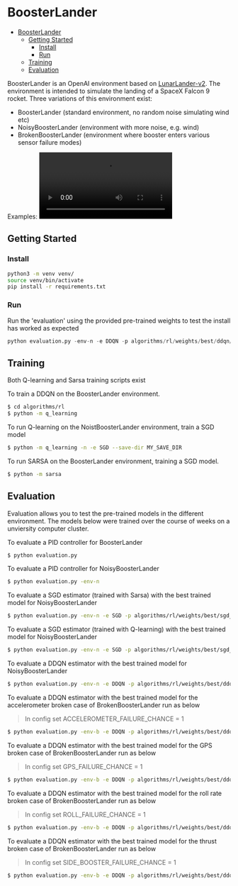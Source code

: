 # BoosterLander

- [BoosterLander](#boosterlander)
  - [Getting Started](#getting-started)
    - [Install](#install)
    - [Run](#run)
  - [Training](#training)
  - [Evaluation](#evaluation)


BoosterLander is an OpenAI environment based on [LunarLander-v2](https://gym.openai.com/envs/LunarLander-v2/). The environment is intended to simulate the landing of a SpaceX Falcon 9 rocket. Three variations of this environment exist:

  - BoosterLander (standard environment, no random noise simulating wind etc)
  - NoisyBoosterLander (environment with more noise, e.g. wind)
  - BrokenBoosterLander (environment where booster enters various sensor failure modes)


Examples:
![](./docs/video/ddqn_aacc.mov)

## Getting Started

### Install
```sh
python3 -m venv venv/
source venv/bin/activate
pip install -r requirements.txt
```

### Run
Run the 'evaluation' using the provided pre-trained weights to test the install has worked as expected
```python
python evaluation.py -env-n -e DDQN -p algorithms/rl/weights/best/ddqn/BEST_248
```

## Training

Both Q-learning and Sarsa training scripts exist

To train a DDQN on the BoosterLander environment.
```sh
$ cd algorithms/rl
$ python -m q_learning
```

To run Q-learning on the NoistBoosterLander environment, train a SGD model
```sh
$ python -m q_learning -n -e SGD --save-dir MY_SAVE_DIR
```

To run SARSA on the BoosterLander environment, training a SGD model. 
```sh
$ python -m sarsa
```

## Evaluation
Evaluation allows you to test the pre-trained models in the different environment. The models below were trained over the course of weeks on a unviersity computer cluster.

To evaluate a PID controller for BoosterLander
```sh
$ python evaluation.py 
```

To evaluate a PID controller for NoisyBoosterLander
```sh
$ python evaluation.py -env-n 
```

To evaluate a SGD estimator (trained with Sarsa) with the best trained model for NoisyBoosterLander
```sh
$ python evaluation.py -env-n -e SGD -p algorithms/rl/weights/best/sgd_sarsa/BEST_231
```

To evaluate a SGD estimator (trained with Q-learning) with the best trained model for NoisyBoosterLander
```sh
$ python evaluation.py -env-n -e SGD -p algorithms/rl/weights/best/sgd_q_learning/BEST_218
```

To evaluate a DDQN estimator with the best trained model for NoisyBoosterLander
```sh
$ python evaluation.py -env-n -e DDQN -p algorithms/rl/weights/best/ddqn/BEST_248
```

To evaluate a DDQN estimator with the best trained model for the accelerometer broken case of BrokenBoosterLander run as below
> In config set ACCELEROMETER_FAILURE_CHANCE = 1
```sh
$ python evaluation.py -env-b -e DDQN -p algorithms/rl/weights/best/ddqn_acc_broken/BoosterLander_11000
```

To evaluate a DDQN estimator with the best trained model for the GPS broken case of BrokenBoosterLander run as below
> In config set GPS_FAILURE_CHANCE = 1
```sh
$ python evaluation.py -env-b -e DDQN -p algorithms/rl/weights/best/ddqn_gps_broken/BoosterLander_9999
```

To evaluate a DDQN estimator with the best trained model for the roll rate broken case of BrokenBoosterLander run as below
> In config set ROLL_FAILURE_CHANCE = 1
```sh
$ python evaluation.py -env-b -e DDQN -p algorithms/rl/weights/best/ddqn_rr_broken/BoosterLander_8000
```

To evaluate a DDQN estimator with the best trained model for the thrust broken case of BrokenBoosterLander run as below
> In config set SIDE_BOOSTER_FAILURE_CHANCE = 1
```sh
$ python evaluation.py -env-b -e DDQN -p algorithms/rl/weights/best/ddqn_thrust_broken/BEST_277
```